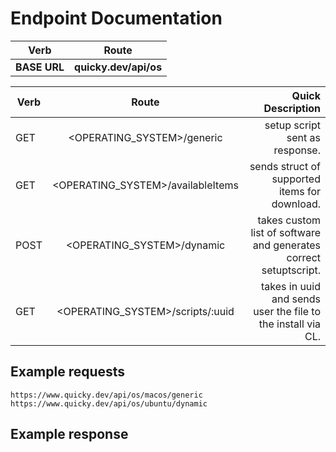# Endpoint Documentation
| Verb          | Route                               |
| ------------- |:-----------------------------------:|
| **BASE URL**  | **quicky.dev/api/os**               |



| Verb          | Route                              | Quick Description                                                |
| ------------- |:----------------------------------:| ----------------------------------------------------------------:|
| GET           | <OPERATING_SYSTEM>/generic         | setup script sent as response.                                   |
| GET           | <OPERATING_SYSTEM>/availableItems  | sends struct of supported items for download.                    |
| POST          | <OPERATING_SYSTEM>/dynamic         | takes custom list of software and generates correct setuptscript.|
| GET           | <OPERATING_SYSTEM>/scripts/:uuid   | takes in uuid and sends user the file to the install via CL.     |

## Example requests

`https://www.quicky.dev/api/os/macos/generic`
`https://www.quicky.dev/api/os/ubuntu/dynamic`

## Example response

